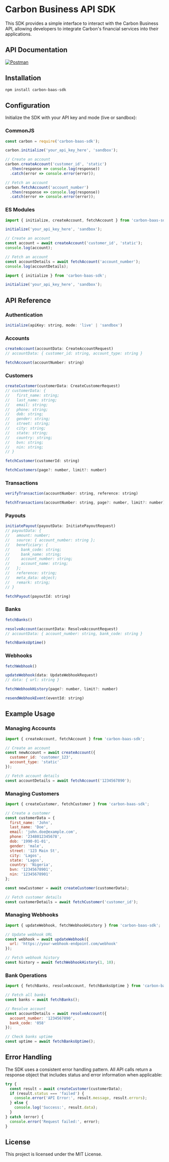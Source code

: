 # Carbon Business API SDK

This SDK provides a simple interface to interact with the Carbon Business API, allowing developers to integrate Carbon's financial services into their applications.

## API Documentation
[![Postman](https://img.shields.io/badge/Postman-E97627?style=for-the-badge&logo=Postman&logoColor=white)](https://documenter.getpostman.com/view/33237778/2sA2rFRzKS#37cff604-7f17-448f-afe4-2a456f8ad23a)

## Installation

```bash
npm install carbon-baas-sdk
```

## Configuration

Initialize the SDK with your API key and mode (live or sandbox):

### CommonJS

```javascript
const carbon = require('carbon-baas-sdk');

carbon.initialize('your_api_key_here', 'sandbox');

// Create an account
carbon.createAccount('customer_id', 'static')
  .then(response => console.log(response))
  .catch(error => console.error(error));

// Fetch an account
carbon.fetchAccount('account_number')
  .then(response => console.log(response))
  .catch(error => console.error(error));
```

### ES Modules

```javascript
import { initialize, createAccount, fetchAccount } from 'carbon-baas-sdk';

initialize('your_api_key_here', 'sandbox');

// Create an account
const account = await createAccount('customer_id', 'static');
console.log(account);

// Fetch an account
const accountDetails = await fetchAccount('account_number');
console.log(accountDetails);
```

```javascript
import { initialize } from 'carbon-baas-sdk';

initialize('your_api_key_here', 'sandbox');
```

## API Reference

### Authentication
```javascript
initialize(apiKey: string, mode: 'live' | 'sandbox')
```

### Accounts
```javascript
createAccount(accountData: CreateAccountRequest)
// accountData: { customer_id: string, account_type: string }

fetchAccount(accountNumber: string)
```

### Customers
```javascript
createCustomer(customerData: CreateCustomerRequest)
// customerData: {
//   first_name: string;
//   last_name: string;
//   email: string;
//   phone: string;
//   dob: string;
//   gender: string;
//   street: string;
//   city: string;
//   state: string;
//   country: string;
//   bvn: string;
//   nin: string;
// }

fetchCustomer(customerId: string)

fetchCustomers(page?: number, limit?: number)
```

### Transactions
```javascript
verifyTransaction(accountNumber: string, reference: string)

fetchTransactions(accountNumber: string, page?: number, limit?: number)
```

### Payouts
```javascript
initiatePayout(payoutData: InitiatePayoutRequest)
// payoutData: {
//   amount: number;
//   source: { account_number: string };
//   beneficiary: {
//     bank_code: string;
//     bank_name: string;
//     account_number: string;
//     account_name: string;
//   };
//   reference: string;
//   meta_data: object;
//   remark: string;
// }

fetchPayout(payoutId: string)
```

### Banks
```javascript
fetchBanks()

resolveAccount(accountData: ResolveAccountRequest)
// accountData: { account_number: string, bank_code: string }

fetchBanksUptime()
```

### Webhooks
```javascript
fetchWebhook()

updateWebhook(data: UpdateWebhookRequest)
// data: { url: string }

fetchWebhookHistory(page?: number, limit?: number)

resendWebhookEvent(eventId: string)
```

## Example Usage

### Managing Accounts
```javascript
import { createAccount, fetchAccount } from 'carbon-baas-sdk';

// Create an account
const newAccount = await createAccount({
  customer_id: 'customer_123',
  account_type: 'static'
});

// Fetch account details
const accountDetails = await fetchAccount('1234567890');
```

### Managing Customers
```javascript
import { createCustomer, fetchCustomer } from 'carbon-baas-sdk';

// Create a customer
const customerData = {
  first_name: 'John',
  last_name: 'Doe',
  email: 'john.doe@example.com',
  phone: '2348012345678',
  dob: '1990-01-01',
  gender: 'male',
  street: '123 Main St',
  city: 'Lagos',
  state: 'Lagos',
  country: 'Nigeria',
  bvn: '12345678901',
  nin: '12345678901'
};

const newCustomer = await createCustomer(customerData);

// Fetch customer details
const customerDetails = await fetchCustomer('customer_id');
```

### Managing Webhooks
```javascript
import { updateWebhook, fetchWebhookHistory } from 'carbon-baas-sdk';

// Update webhook URL
const webhook = await updateWebhook({
  url: 'https://your-webhook-endpoint.com/webhook'
});

// Fetch webhook history
const history = await fetchWebhookHistory(1, 10);
```

### Bank Operations
```javascript
import { fetchBanks, resolveAccount, fetchBanksUptime } from 'carbon-baas-sdk';

// Fetch all banks
const banks = await fetchBanks();

// Resolve account
const accountDetails = await resolveAccount({
  account_number: '1234567890',
  bank_code: '058'
});

// Check banks uptime
const uptime = await fetchBanksUptime();
```

## Error Handling

The SDK uses a consistent error handling pattern. All API calls return a response object that includes status and error information when applicable:

```javascript
try {
  const result = await createCustomer(customerData);
  if (result.status === 'failed') {
    console.error('API Error:', result.message, result.errors);
  } else {
    console.log('Success:', result.data);
  }
} catch (error) {
  console.error('Request failed:', error);
}
```

## License

This project is licensed under the MIT License.